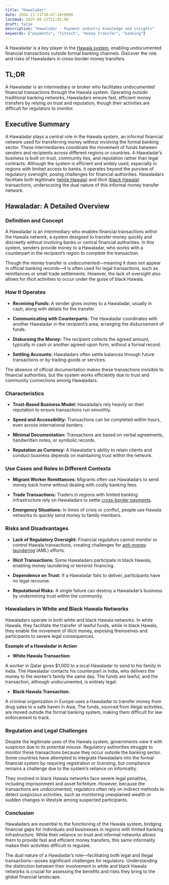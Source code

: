```yaml
---
title: "Hawaladar"
date: 2024-11-11T18:47:14+0000
lastmod: 2025-08-11T12:01:00
draft: false
description: "Hawaladar - Payment industry knowledge and insights"
keywords: ["payments", "fintech", "money transfer", "banking"]
---
```


A Hawaladar is a key player in the [Hawala system](https://faisalkhan.com/learn/payments-wiki/hawala-transfer/), enabling undocumented financial transactions outside formal banking channels. Discover the role and risks of Hawaladars in cross-border money transfers.

## TL;DR

A Hawaladar is an intermediary or broker who facilitates undocumented financial transactions through the Hawala system. Operating outside traditional banking networks, Hawaladars ensure fast, efficient money transfers by relying on trust and reputation, though their activities are difficult for regulators to monitor.

## Executive Summary

A Hawaladar plays a central role in the Hawala system, an informal financial network used for transferring money without involving the formal banking sector. These intermediaries coordinate the movement of funds between senders and recipients across different regions or countries. A Hawaladar’s business is built on trust, community ties, and reputation rather than legal contracts. Although the system is efficient and widely used, especially in regions with limited access to banks, it operates beyond the purview of regulatory oversight, posing challenges for financial authorities. Hawaladars facilitate both legitimate ([white Hawala](https://faisalkhan.com/learn/payments-wiki/white-hawala/)) and illicit ([black Hawala](https://faisalkhanllc.xyz/resources/payments-wiki/b/black-hawala/)) transactions, underscoring the dual nature of this informal money transfer network.

## Hawaladar: A Detailed Overview

### Definition and Concept

A Hawaladar is an intermediary who enables financial transactions within the Hawala network, a system designed to transfer money quickly and discreetly without involving banks or central financial authorities. In this system, senders provide money to a Hawaladar, who works with a counterpart in the recipient’s region to complete the transaction.

Though the money transfer is undocumented—meaning it does not appear in official banking records—it is often used for legal transactions, such as remittances or small trade settlements. However, the lack of oversight also allows for illicit activities to occur under the guise of black Hawala.

### How It Operates

- **Receiving Funds:** A sender gives money to a Hawaladar, usually in cash, along with details for the transfer.

- **Communicating with Counterparts:** The Hawaladar coordinates with another Hawaladar in the recipient’s area, arranging the disbursement of funds.

- **Disbursing the Money:** The recipient collects the agreed amount, typically in cash or another agreed-upon form, without a formal record.

- **Settling Accounts:** Hawaladars often settle balances through future transactions or by trading goods or services.

The absence of official documentation makes these transactions invisible to financial authorities, but the system works efficiently due to trust and community connections among Hawaladars.

### Characteristics 

- **Trust-Based Business Model:** Hawaladars rely heavily on their reputation to ensure transactions run smoothly.

- **Speed and Accessibility:** Transactions can be completed within hours, even across international borders.

- **Minimal Documentation:** Transactions are based on verbal agreements, handwritten notes, or symbolic records.

- **Reputation as Currency:** A Hawaladar’s ability to retain clients and conduct business depends on maintaining trust within the network.

### Use Cases and Roles in Different Contexts

- **Migrant Worker Remittances:** Migrants often use Hawaladars to send money back home without dealing with costly banking fees.

- **Trade Transactions:** Traders in regions with limited banking infrastructure rely on Hawaladars to settle [cross-border payments](https://faisalkhanllc.xyz/resources/payments-wiki/c/cross-border-payments-2/).

- **Emergency Situations:** In times of crisis or conflict, people use Hawala networks to quickly send money to family members.

### Risks and Disadvantages

- **Lack of Regulatory Oversight:** Financial regulators cannot monitor or control Hawala transactions, creating challenges for [anti-money laundering](https://faisalkhan.com/learn/payments-wiki/anti-money-laundering-aml/) (AML) efforts.

- **Illicit Transactions:** Some Hawaladars participate in black Hawala, enabling money laundering or terrorist financing.

- **Dependence on Trust:** If a Hawaladar fails to deliver, participants have no legal recourse.

- **Reputational Risks:** A single failure can destroy a Hawaladar’s business by undermining trust within the community.

### Hawaladars in White and Black Hawala Networks

Hawaladars operate in both white and black Hawala networks. In white Hawala, they facilitate the transfer of lawful funds, while in black Hawala, they enable the movement of illicit money, exposing themselves and participants to severe legal consequences.

**Example of a Hawaladar in Action**

- **White Hawala Transaction:**

A worker in Qatar gives $1,000 to a local Hawaladar to send to his family in India. The Hawaladar contacts his counterpart in India, who delivers the money to the worker’s family the same day. The funds are lawful, and the transaction, although undocumented, is entirely legal.

- **Black Hawala Transaction:**

A criminal organization in Europe uses a Hawaladar to transfer money from drug sales to a safe haven in Asia. The funds, sourced from illegal activities, are moved outside the formal banking system, making them difficult for law enforcement to track.

### Regulation and Legal Challenges

Despite the legitimate uses of the Hawala system, governments view it with suspicion due to its potential misuse. Regulatory authorities struggle to monitor these transactions because they occur outside the banking sector. Some countries have attempted to integrate Hawaladars into the formal financial system by requiring registration or licensing, but compliance remains a challenge due to the system’s reliance on informality.

They involved in black Hawala networks face severe legal penalties, including imprisonment and asset forfeiture. However, because the transactions are undocumented, regulators often rely on indirect methods to detect suspicious activities, such as monitoring unexplained wealth or sudden changes in lifestyle among suspected participants.

### Conclusion

Hawaladars are essential to the functioning of the Hawala system, bridging financial gaps for individuals and businesses in regions with limited banking infrastructure. While their reliance on trust and informal networks allows them to provide fast and efficient money transfers, this same informality makes their activities difficult to regulate.

The dual nature of a Hawaladar’s role—facilitating both legal and illegal transactions—poses significant challenges for regulators. Understanding the distinction between their involvement in white and black Hawala networks is crucial for assessing the benefits and risks they bring to the global financial landscape.